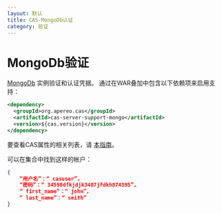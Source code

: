 ```yaml
---
layout: 默认
title: CAS-MongoDb认证
category: 验证
---
```


# MongoDb验证

[MongoDb](https://www.mongodb.org/) 实例验证和认证凭据。 通过在WAR叠加中包含以下依赖项来启用支持：

```xml
<dependency>
  <groupId>org.apereo.cas</groupId>
  <artifactId>cas-server-support-mongo</artifactId>
  <version>${cas.version}</version>
</dependency>
```

要查看CAS属性的相关列表，请 [本指南](../configuration/Configuration-Properties.html#mongodb-authentication)。

可以在集合中找到这样的帐户：

```json
{
    “用户名”：“ casuser”，
    “密码”：“ 34598dfkjdjk3487jfdkh874395”，
    “ first_name”：“ john”，
    “ last_name”：“ smith”
}
```
